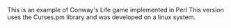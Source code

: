 This is an example of Conway's Life game implemented in Perl
This version uses the Curses.pm library and was developed on a linux system.

